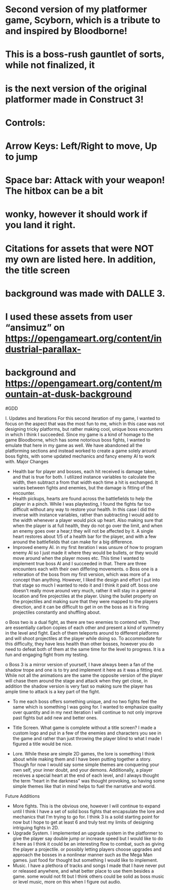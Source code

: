 # Second version of my platformer game, Scyborn, which is a tribute to and inspired by Bloodborne!
# This is a boss-rush gauntlet of sorts, while not finalized, it
# is the next version of the original platformer made in Construct 3!

# Controls: 
# Arrow Keys: Left/Right to move, Up to jump
# Space bar: Attack with your weapon! The hitbox can be a bit
# wonky, however it should work if you land it right. 

# Citations for assets that were NOT my own are listed here. In addition, the title screen
# background was made with DALLE 3. 

# I used these assets from user “ansimuz” on https://opengameart.org/content/industrial-parallax-
# background and https://opengameart.org/content/mountain-at-dusk-background


#GDD


I. Updates and Iterations
	For this second iteration of my game, I wanted to focus on the aspect that was the most fun to me, which in this case was not designing tricky platforms, but rather making cool, unique boss encounters in which I think I succeeded. Since my game is a kind of homage to the game Bloodborne, which has some notorious boss fights, I wanted to emulate that here in my game as well. 
	We have abandoned all the platforming sections and instead worked to create a game solely around boss fights, with some updated mechanics and fancy enemy AI to work with. 
Major Changes
-	Health bar for player and bosses, each hit received is damage taken, and that is true for both. I utilized instance variables to calculate the width, then subtract a from that width each time a hit is exchanged. It varies between fights and enemies, but the damage is fitting of the encounter. 
-	Health pickups, hearts are found across the battlefields to help the player in a pinch. While I was playtesting, I found the fights far too difficult without any way to restore your health. In this case I did the inverse with instance variables, rather than subtracting I would add to the width whenever a player would pick up heart. Also making sure that when the player is at full health, they do not go over the limit, and when an enemy goes over a hear,t they will not be affected by it. A single heart restores about 1/5 of a health bar for the player, and with a few around the battlefields that can make for a big difference.
-	Improved enemy AI. in my first iteration I was unsure of how to program enemy AI so I just made it where they would be bullets, or they would move around when the player moves etc. This time I wanted to implement true boss AI and I succeeded in that. There are three encounters each with their own differing movements. 
o	Boss one is a reiteration of the boss from my first version, which was more of a concept than anything. However, I liked the design and effort I put into that stage so much I wanted to redo it and I think it paid off. boss one doesn't really move around very much, rather it will stay in a general location and fire projectiles at the player. Using the bullet property on the projectiles and making sure that they were mapped to the players direction, and it can be difficult to get in on the boss as it is firing projectiles constantly and shuffling about.
 
o	Boss two is a dual fight, as there are two enemies to contend with. They are essentially carbon copies of each other and present a kind of symmetry in the level and fight. Each of them teleports around to different platforms and will shoot projectiles at the player while doing so. To accommodate for this difficulty, they have less health than other bosses, however you do need to defeat both of them at the same time for the level to progress. It is a fun and engaging fight from my testing.
 
o	Boss 3 is a mirror version of yourself, I have always been a fan of the shadow trope and one is to try and implement it here as it was a fitting end. While not all the animations are the same the opposite version of the player will chase them around the stage and attack when they get close, in addition the shadow version is very fast so making sure the player has ample time to attack is a key part of the fight. 
 
-	To me each boss offers something unique, and no two fights feel the same which is something I was going for. I wanted to emphasize quality over quantity and in my next iteration I will continue to not only improve past fights but add new and better ones. 
-	Title Screen. What game is complete without a title screen? I made a custom logo and put in a few of the enemies and characters you see in the game and rather than just throwing the player blind to what I made I figured a title would be nice.
 

-	Lore. While these are simple 2D games, the lore is something I think about while making them and I have been putting together a story. Though for now I would say some simple themes are conquering your own self, your inner doubt, and your demons. Additionally, a player receives a special heart at the end of each level, and I always thought the term “heart in the darkness” was thought provoking, so having some simple themes like that in mind helps to fuel the narrative and world. 

Future Additions
-	More fights. This is the obvious one, however I will continue to expand until I think I have a set of solid boss fights that encapsulate the lore and mechanics that I'm trying to go for. I think 3 is a solid starting point for now but I hope to get at least 6 and truly test my limits of designing intriguing fights in 2D.
-	Upgrade System. I implemented an upgrade system in the platformer to give the player say double jump or increase speed but I would like to do it here as I think it could be an interesting flow to combat, such as giving the player a projectile. or possibly letting players choose upgrades and approach the bosses in a nonlinear manner such as the Mega Man games. just food for thought but something I would like to implement. 
-	Music. I have a plethora of tracks and songs I made that I have never put or released anywhere, and what better place to use them besides a game. some would not fit but I think others could be solid as boss music or level music, more on this when I figure out audio. 
